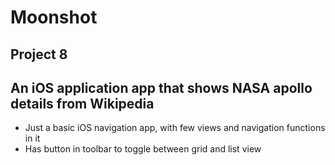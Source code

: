 # Moonshot

## Project 8
## An iOS application app that shows NASA apollo details from Wikipedia

- Just a basic iOS navigation app, with few views and navigation functions in it
- Has button in toolbar to toggle between grid and list view 
